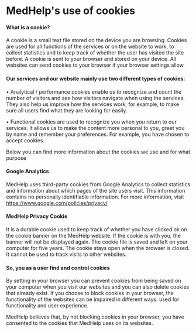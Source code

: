 # MedHelp's use of cookies

#### What is a cookie?

A cookie is a small text file stored on the device you are browsing. Cookies are used for all functions of the services or on the website to work, to collect statistics and to keep track of whether the user has visited the site before. A cookie is sent to your browser and stored on your device. All websites can send cookies to your browser if your browser settings allow.

#### Our services and our website mainly use two different types of cookies:

• Analytical / performance cookies enable us to recognize and count the number of visitors and see how visitors navigate when using the services. They also help us improve how the services work, for example, to make sure all users find what they are looking for easily.

• Functional cookies are used to recognize you when you return to our services. It allows us to make the content more personal to you, greet you by name and remember your preferences. For example, you have chosen to accept cookies.

Below you can find more information about the cookies we use and for what purpose

#### Google Analytics

MedHelp uses third-party cookies from Google Analytics to collect statistics and information about which pages of the site users visit. This information contains no personally identifiable information. For more information, visit https://www.google.com/policies/privacy/

#### MedHelp Privacy Cookie

It is a durable cookie used to keep track of whether you have clicked ok on the cookie banner on the MedHelp website. If the cookie is with you, the banner will not be displayed again. The cookie file is saved and left on your computer for five years. The cookie stays open when the browser is closed. It cannot be used to track visits to other websites.

#### So, you as a user find and control cookies

By setting in your browser you can prevent cookies from being saved on your computer when you visit our websites and you can also delete cookies that already exist. If you choose to block cookies in your browser, the functionality of the websites can be impaired in different ways. used for functionality and user experience.

MedHelp believes that, by not blocking cookies in your browser, you have consented to the cookies that MedHelp uses on its websites.
